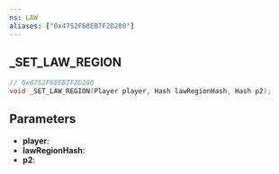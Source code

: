 ```yaml
---
ns: LAW
aliases: ["0x4752F68EB7F2D280"]
---
```

## _SET_LAW_REGION

```c
// 0x4752F68EB7F2D280
void _SET_LAW_REGION(Player player, Hash lawRegionHash, Hash p2);
```

## Parameters
* **player**:
* **lawRegionHash**:
* **p2**:
